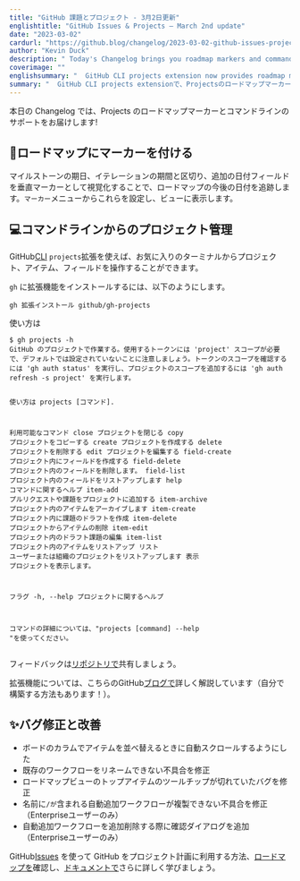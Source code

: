 ```yaml
---
title: "GitHub 課題とプロジェクト - 3月2日更新"
englishtitle: "GitHub Issues & Projects – March 2nd update"
date: "2023-03-02"
cardurl: "https://github.blog/changelog/2023-03-02-github-issues-projects-march-2nd-update"
author: "Kevin Duck"
description: " Today's Changelog brings you roadmap markers and command line support for Projects!  📍 Markers on roadmaps  Keep track of upcoming dates in your roadmap by visualizing the due dates of your milestones, iteration durations and breaks, and additional date fields as vertical markers. Configure these from the Markers menu to display them on the view.  💻 Manage projects from the command line  Interact with projects, items, and fields from your favorite terminal with the GitHub CLI projects extension.  To install the extension in gh :  $ gh extension install github/gh-projects  Usage:  $ gh projects -h  Work with GitHub Projects. Note that the token you are using must have 'project' scope, which is not set by default. You can verify your token scope by running 'gh auth status' and add the project scope by running 'gh auth refresh -s project'.  Usage:  projects [command]  Available Commands:  close Close a project  copy Copy a project  create Create a project  delete Delete a project  edit Edit a project  field-create Create a field in a project  field-delete Delete a field in a project  field-list List the fields in a project  help Help about any command  item-add Add a pull request or an issue to a project  item-archive Archive an item in a project  item-create Create a draft issue item in a project  item-delete Delete an item from a project  item-edit Edit a draft issue in a proje"
coverimage: ""
englishsummary: "  GitHub CLI projects extension now provides roadmap markers and command line support for Projects."
summary: "  GitHub CLI projects extensionで、Projectsのロードマップマーカーとコマンドラインのサポートが追加されました。"
---
```


<p>本日の Changelog では、Projects のロードマップマーカーとコマンドラインのサポートをお届けします!</p>
<h2 id="round_pushpin-markers-on-roadmaps" id="round_pushpin-markers-on-roadmaps" ><g-emoji fallback-src="https://github.githubassets.com/images/icons/emoji/unicode/1f4cd.png?v8" alias="round_pushpin">📍</g-emoji>ロードマップにマーカーを付ける<a href="#round_pushpin-markers-on-roadmaps" class="heading-link pl-2 text-italic text-bold" aria-label="&lt;g-emoji fallback-src=&quot;https://github.githubassets.com/images/icons/emoji/unicode/1f4cd.png?v8&quot; alias=&quot;round_pushpin&quot;&gt;&#128205;&lt;/g-emoji&gt; Markers on roadmaps"></a></h2>
<p>マイルストーンの期日、イテレーションの期間と区切り、追加の日付フィールドを垂直マーカーとして視覚化することで、ロードマップの今後の日付を追跡します。<code>マーカー</code>メニューからこれらを設定し、ビューに表示します。</p>

<h2 id="computer-manage-projects-from-the-command-line" id="computer-manage-projects-from-the-command-line" ><g-emoji fallback-src="https://github.githubassets.com/images/icons/emoji/unicode/1f4bb.png?v8" alias="computer">💻</g-emoji>コマンドラインからのプロジェクト管理<a href="#computer-manage-projects-from-the-command-line" class="heading-link pl-2 text-italic text-bold" aria-label="&lt;g-emoji fallback-src=&quot;https://github.githubassets.com/images/icons/emoji/unicode/1f4bb.png?v8&quot; alias=&quot;computer&quot;&gt;&#128187;&lt;/g-emoji&gt; Manage projects from the command line"></a></h2>
<p>GitHub<a href="https://cli.github.com/">CLI</a> <code>projects</code>拡張を使えば、お気に入りのターミナルからプロジェクト、アイテム、フィールドを操作することができます。</p>
<p><code>gh</code> に拡張機能をインストールするには、以下のようにします。</p>
<pre><code>gh 拡張インストール github/gh-projects</code></pre>
<p>使い方は</p>
<pre><code>$ gh projects -h
GitHub のプロジェクトで作業する。使用するトークンには 'project' スコープが必要で、デフォルトでは設定されていないことに注意しましょう。トークンのスコープを確認するには 'gh auth status' を実行し、プロジェクトのスコープを追加するには 'gh auth refresh -s project' を実行します。

使い方は
  projects [コマンド].

利用可能なコマンド
  close プロジェクトを閉じる
  copy プロジェクトをコピーする
  create プロジェクトを作成する
  delete プロジェクトを削除する
  edit プロジェクトを編集する
  field-create プロジェクト内にフィールドを作成する
  field-delete プロジェクト内のフィールドを削除します。
  field-list プロジェクト内のフィールドをリストアップします
  help コマンドに関するヘルプ
  item-add プルリクエストや課題をプロジェクトに追加する
  item-archive プロジェクト内のアイテムをアーカイブします
  item-create プロジェクト内に課題のドラフトを作成
  item-delete プロジェクトからアイテムの削除
  item-edit プロジェクト内のドラフト課題の編集
  item-list プロジェクト内のアイテムをリストアップ
  リスト ユーザーまたは組織のプロジェクトをリストアップします
  表示 プロジェクトを表示します。

フラグ
  -h, --help プロジェクトに関するヘルプ

コマンドの詳細については、&quot;projects [command] --help &quot;を使ってください。</code></pre>
<p>フィードバックは<a href="https://github.com/github/gh-projects/issues">リポジトリで</a>共有しましょう。</p>
<p>拡張機能については、こちらのGitHub<a href="https://github.blog/2023-01-13-new-github-cli-extension-tools/">ブログで</a>詳しく解説しています（自分で構築する方法もあります！）。</p>
<h2 id="sparkles-bug-fixes-and-improvements" id="sparkles-bug-fixes-and-improvements" ><g-emoji fallback-src="https://github.githubassets.com/images/icons/emoji/unicode/2728.png?v8" alias="sparkles">✨</g-emoji>バグ修正と改善<a href="#sparkles-bug-fixes-and-improvements" class="heading-link pl-2 text-italic text-bold" aria-label="&lt;g-emoji fallback-src=&quot;https://github.githubassets.com/images/icons/emoji/unicode/2728.png?v8&quot; alias=&quot;sparkles&quot;&gt;&#10024;&lt;/g-emoji&gt; Bug fixes and improvements"></a></h2>
<ul>
<li>ボードのカラムでアイテムを並べ替えるときに自動スクロールするようにした</li>
<li>既存のワークフローをリネームできない不具合を修正</li>
<li>ロードマップビューのトップアイテムのツールチップが切れていたバグを修正</li>
<li>名前に<code>/が</code>含まれる自動追加ワークフローが複製できない不具合を修正（Enterpriseユーザーのみ）</li>
<li>自動追加ワークフローを追加削除する際に確認ダイアログを追加（Enterpriseユーザーのみ）</li>
</ul>
<p>GitHub<a href="http://github.com/features/issues">Issues</a> を使って GitHub をプロジェクト計画に利用する方法、<a href="https://github.com/orgs/github/projects/4247/views/7">ロードマップを</a>確認し、<a href="https://docs.github.com/issues">ドキュメントで</a>さらに詳しく学びましょう。</p>


